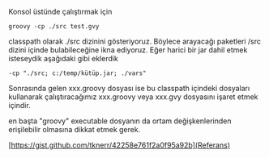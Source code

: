 Konsol üstünde çalıştırmak için

```
groovy -cp ./src test.gvy
```

classpath olarak ./src dizinini gösteriyoruz. Böylece arayacağı paketleri /src dizini içinde bulabileceğine ikna ediyoruz.
Eğer harici bir jar dahil etmek isteseydik aşağıdaki gibi eklerdik
```
-cp "./src; c:/temp/kütüp.jar; ./vars" 
```

Sonrasında gelen xxx.groovy dosyası ise bu classpath içindeki dosyaları kullanarak çalıştıracağımız xxx.groovy 
veya xxx.gvy dosyasını işaret etmek içindir.

en başta "groovy" executable dosyanın da ortam değişkenlerinden erişilebilir olmasına dikkat etmek gerek.

[https://gist.github.com/tknerr/42258e761f2a0f95a92b](Referans)